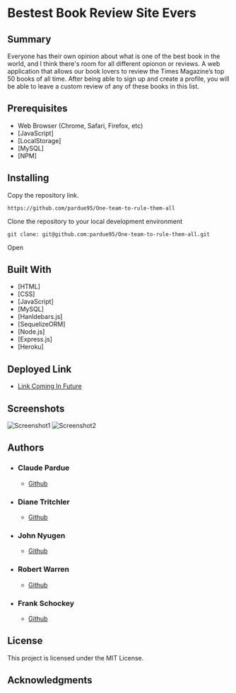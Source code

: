# Bestest Book Review Site Evers

## Summary

Everyone has their own opinion about what is one of the best book in the world, and I think there's room for all different opionon or reviews. A web application that allows our book lovers to review the Times Magazine’s top 50 books of all time. After being able to sign up and create a profile, you will be able to leave a custom review  of any of these books in this list. 

## Prerequisites

- Web Browser (Chrome, Safari, Firefox, etc)
- [JavaScript]
- [LocalStorage]
- [MySQL]
- [NPM]


## Installing

Copy the repository link.

```
https://github.com/pardue95/One-team-to-rule-them-all
```

Clone the repository to your local development environment

```
git clone: git@github.com:pardue95/One-team-to-rule-them-all.git
```

Open 

## Built With

* [HTML]
* [CSS]
* [JavaScript]
* [MySQL]
* [Hanldebars.js]
* [SequelizeORM]
* [Node.js]
* [Express.js]
* [Heroku]

## Deployed Link

* [Link Coming In Future]()

## Screenshots

![Screenshot1](https://user-images.githubusercontent.com/90200981/148155591-60a567f5-5244-409e-954e-96a997e882c7.JPG)
![Screenshot2](https://user-images.githubusercontent.com/90200981/148155638-263667da-c0b1-44ce-8b0c-c02902803dcf.JPG)


## Authors

* ### Claude Pardue
    - [Github](https://github.com/pardue95)
* ### Diane Tritchler
    - [Github](https://github.com/DianeTritchler)
* ### John Nyugen
    - [Github](https://github.com/JoNoC0)
* ### Robert Warren
    - [Github](https://github.com/warrenrobert127)
* ### Frank Schockey
    - [Github](https://github.com/FrankShock)


## License

This project is licensed under the MIT License.



## Acknowledgments

